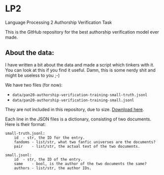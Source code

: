 # LP2
Language Processing 2 Authorship Verification Task

This is the GitHub repository for the best authorship verification model ever made.

## About the data:

I have written a bit about the data and made a script which tinkers with it. You can look at this if you find it useful. Damn, this is some nerdy shit and might be useless to you ;-)

We have two files (for now):

* `data/pan20-authorship-verification-training-small-truth.jsonl`
* `data/pan20-authorship-verification-training-small.jsonl`

They are not included in this repository, due to size. [Download here](https://absalon.ku.dk/courses/41573/files/folder/project?).

Each line in the JSON files is a dictionary, consisting of two documents. Here is their format:

```
small-truth.jsonl:
	id	- str, the ID for the entry.
	fandoms	- list/str, what two fanfic universes are the documents?
	pair	- list/str, the actual text of the two documents.

small.jsonl:
	id	- str, the ID of the entry.
	same	- bool, is the author of the two documents the same?
	authors	- list/str, the author IDs. 
```